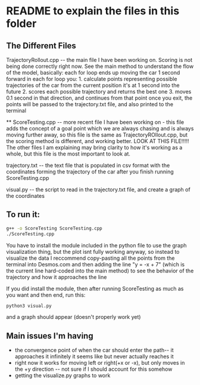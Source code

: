 # README to explain the files in this folder


## The Different Files

TrajectoryRollout.cpp
    -- the main file I have been working on. Scoring is not being done correctly right now.
    See the main method to understand the flow of the model, basically:
        each for loop ends up moving the car 1 second forward
        in each for loop you:
            1. calculate points representing possible trajectories of the car from the current position it's at 1 second into the future
            2. scores each possible trajectory and returns the best one
            3. moves 0.1 second in that direction, and continues from that point
        once you exit, the points will be passed to the trajectory.txt file, and also printed to the terminal

** ScoreTesting.cpp
    -- more recent file I have been working on - this file adds the concept of a goal point which we are always chasing and is always moving further away, so this file is the same as TrajectoryROllout.cpp, but the scoring method is different, and working better. LOOK AT THIS FILE!!!!! The other files I am explaining may bring clarity to how it's working as a whole, but this file is the most important to look at.

trajectory.txt
    -- the text file that is populated in csv format with the coordinates forming the trajectory of the car after you finish running ScoreTesting.cpp

visual.py -- the script to read in the trajectory.txt file, and create a graph of the coordinates


## To run it:

```bash
g++ -o ScoreTesting ScoreTesting.cpp
./ScoreTesting.cpp
```

You have to install the module included in the python file to use the graph visualization thing, but the plot isnt fully working anyway, so instead to visualize the data I reccommend copy-pasting all the points from the terminal into Desmos.com and then adding the line "y = -x + 7" (which is the current line hard-coded into the main method) to see the behavior of the trajectory and how it approaches the line

If you did install the module, then after running ScoreTesting as much as you want and then end, run this:

```bash
python3 visual.py
```

and a graph should appear (doesn't properly work yet)


## Main issues I'm having

- the convergence point of when the car should enter the path-- it approaches it infinitely it seems like but never actually reaches it
- right now it works for moving left or right(+x or -x), but only moves in the +y direction -- not sure if I should account for this somehow
- getting the visualize.py graphs to work
